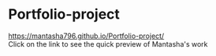 # Portfolio-project
https://mantasha796.github.io/Portfolio-project/  
Click on the link to see the quick preview of Mantasha's work
